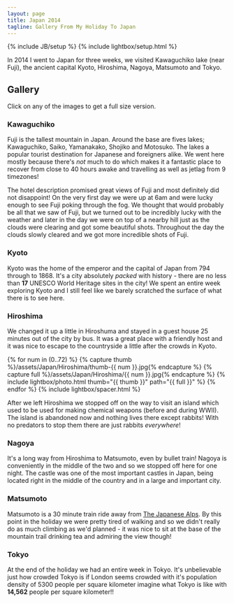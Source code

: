 ```yaml
---
layout: page
title: Japan 2014
tagline: Gallery From My Holiday To Japan
---
```

{% include JB/setup %}
{% include lightbox/setup.html %}

In 2014 I went to Japan for three weeks, we visited Kawaguchiko lake (near Fuji), the ancient capital Kyoto, Hiroshima, Nagoya, Matsumoto and Tokyo.

## Gallery

Click on any of the images to get a full size version.

### Kawaguchiko

Fuji is the tallest mountain in Japan. Around the base are fives lakes; Kawaguchiko, Saiko, Yamanakako, Shojiko and Motosuko. The lakes a popular tourist destination for Japanese and foreigners alike. We went here mostly because there's *not* much to do which makes it a fantastic place to recover from close to 40 hours awake and travelling as well as jetlag from 9 timezones!

The hotel description promised great views of Fuji and most definitely did not disappoint! On the very first day we were up at 6am and were lucky enough to see Fuji poking through the fog. We thought that would probably be all that we saw of Fuji, but we turned out to be incredibly lucky with the weather and later in the day we were on top of a nearby hill just as the clouds were clearing and got some beautiful shots. Throughout the day the clouds slowly cleared and we got more incredible shots of Fuji.

### Kyoto

Kyoto was the home of the emperor and the capital of Japan from 794 through to 1868. It's a city absolutely *packed* with history - there are no less than **17** UNESCO World Heritage sites in the city! We spent an entire week exploring Kyoto and I still feel like we barely scratched the surface of what there is to see here.

### Hiroshima

We changed it up a little in Hiroshuma and stayed in a guest house 25 minutes out of the city by bus. It was a great place with a friendly host and it was nice to escape to the countryside a little after the crowds in Kyoto.

{% for num in (0..72) %}
    {% capture thumb %}/assets/Japan/Hiroshima/thumb-{{ num }}.jpg{% endcapture %}
    {% capture full %}/assets/Japan/Hiroshima/{{ num }}.jpg{% endcapture %}
    {% include lightbox/photo.html thumb="{{ thumb }}" path="{{ full }}" %}
{% endfor %}
{% include lightbox/spacer.html %}

After we left Hiroshima we stopped off on the way to visit an island which used to be used for making chemical weapons (before and during WWII). The island is abandoned now and nothing lives there except rabbits! With no predators to stop them there are just rabbits *everywhere*!

### Nagoya

It's a long way from Hiroshima to Matsumoto, even by bullet train! Nagoya is conveniently in the middle of the two and so we stopped off here for one night. The castle was one of the most important castles in Japan, being located right in the middle of the country and in a large and important city.

### Matsumoto

Matsumoto is a 30 minute train ride away from [The Japanese Alps](https://encrypted.google.com/maps/place/Japanese+Alps/data=!4m2!3m1!1s0x600291b57e334125:0xc184cab8126f1041!5m1!1e4?sa=X&ei=QZCEVML3GMjzUoiUhNgP&ved=0CB0Q8gEwAA). By this point in the holiday we were pretty tired of walking and so we didn't really do as much climbing as we'd planned - it was nice to sit at the base of the mountain trail drinking tea and admiring the view though!

### Tokyo

At the end of the holiday we had an entire week in Tokyo. It's unbelievable just how crowded Tokyo is if London seems crowded with it's population density of 5300 people per square kilometer imagine what Tokyo is like with **14,562** people per square kilometer!!